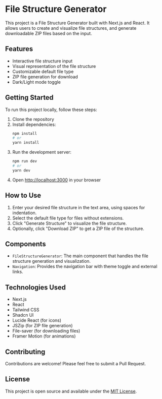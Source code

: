 # File Structure Generator

This project is a File Structure Generator built with Next.js and React. It allows users to create and visualize file structures, and generate downloadable ZIP files based on the input.

## Features

- Interactive file structure input
- Visual representation of the file structure
- Customizable default file type
- ZIP file generation for download
- Dark/Light mode toggle

## Getting Started

To run this project locally, follow these steps:

1. Clone the repository
2. Install dependencies:
   ```bash
   npm install
   # or
   yarn install
   ```
3. Run the development server:
   ```bash
   npm run dev
   # or
   yarn dev
   ```
4. Open [http://localhost:3000](http://localhost:3000) in your browser

## How to Use

1. Enter your desired file structure in the text area, using spaces for indentation.
2. Select the default file type for files without extensions.
3. Click "Generate Structure" to visualize the file structure.
4. Optionally, click "Download ZIP" to get a ZIP file of the structure.

## Components

- `FileStructureGenerator`: The main component that handles the file structure generation and visualization.
- `Navigation`: Provides the navigation bar with theme toggle and external links.

## Technologies Used

- Next.js
- React
- Tailwind CSS
- Shadcn UI
- Lucide React (for icons)
- JSZip (for ZIP file generation)
- File-saver (for downloading files)
- Framer Motion (for animations)

## Contributing

Contributions are welcome! Please feel free to submit a Pull Request.

## License

This project is open source and available under the [MIT License](LICENSE).
